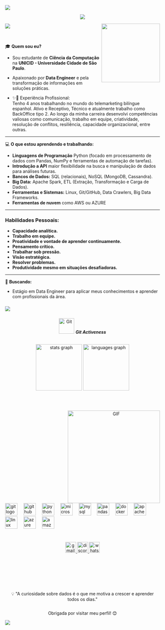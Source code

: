 <!--horizontal divider(gradiant)-->
<img src="https://user-images.githubusercontent.com/73097560/115834477-dbab4500-a447-11eb-908a-139a6edaec5c.gif">
<p align="center">
  <a href="https://github.com/DenverCoder1/readme-typing-svg"><img  src="https://readme-typing-svg.herokuapp.com?font=Time+New+Roman&color=cyan&size=25&center=true&vCenter=true&width=900&height=100&lines=👋+Olá!+Bem-vindo+meu+Perfil..&hearts;++;No+GitHub+de+Data+Engineer..&hearts;"></a> 
</p>
<img src="https://user-images.githubusercontent.com/73097560/115834477-dbab4500-a447-11eb-908a-139a6edaec5c.gif">

<img align="right" height="190" src="https://cdn.prod.website-files.com/662fb92f905585b61b12afd8/666af67c534d424825188e46_loop_pcy%20saying%20hi%20crop.gif"  />

<br> <br>
🎓 **Quem sou eu?**  
- Sou estudante de **Ciência da Computação** na **UNICID - Universidade Cidade de São Paulo**.  
- Apaixonado por **Data Engineer** e pela transformação de informações em soluções práticas.

- ✨💼 Experiência Profissional:<br>
  Tenho 4 anos trabalhando no mundo do telemarketing bilíngue espanhol.
  Ativo e Receptivo, Técnico e atualmente trabalho como BackOffice tipo 2. Ao longo da minha carreira
  desenvolvi competências valiosas como comunicação, trabalho em equipe, criatividade, resolução de
  conflitos, resiliência, capacidade organizacional, entre outras.
<hr>


💻 **O que estou aprendendo e trabalhando:**  
- **Linguagens de Programação** Python (focado em processamento de dados com Pandas, NumPy e ferramentas de automação de tarefas).
- **Introdução a API** maior flexibilidade na busca e manipulação de dados para análises futuras.
- **Bancos de Dados:** SQL (relacionais), NoSQL (MongoDB, Cassandra).
- **Big Data:** Apache Spark, ETL (Extração, Transformação e Carga de Dados).
- **Ferramentas e Sistemas:** Linux, Git/GitHub, Data Crawlers, Big Data Frameworks.
- **Ferramentas de nuvem** como AWS ou AZURE


<hr>

### **Habilidades Pessoais:**  
- **Capacidade analítica.**  
- **Trabalho em equipe.** 
- **Proatividade e vontade de aprender continuamente.**
- **Pensamento crítico.** 
- **Trabalhar sob pressão.**
- **Visão estratégica.**
- **Resolver problemas.**
- **Produtividade mesmo em situações desafiadoras.**



<hr>


🌱 **Buscando:**  
- Estágio em Data Engineer para aplicar meus conhecimentos e aprender com profissionais da área.  


###
<!--horizontal divider(gradiant)-->
<img src="https://user-images.githubusercontent.com/73097560/115834477-dbab4500-a447-11eb-908a-139a6edaec5c.gif">



###

<p align="center">
 <img src="https://media.giphy.com/media/W5eoZHPpUx9sapR0eu/giphy.gif" width="50px"  alt="Git"/>&nbsp;<i><b>Git Activeness</b></i>
</p>
 <br>
<div style="display:grid;align-items:center;justify-content:center">


<div align="center">

<div align="center">
  <img src="https://github-readme-stats.vercel.app/api?username=jhonManuelGil&hide_title=false&hide_rank=false&show_icons=true&include_all_commits=true&count_private=true&disable_animations=false&theme=swift&locale=pt-br&hide_border=false&order=1&custom_title=Data%20Engineer" height="150" alt="stats graph"  />
  <img src="https://github-readme-stats.vercel.app/api/top-langs?username=jhonManuelGil&locale=pt-br&hide_title=false&layout=compact&card_width=320&langs_count=5&theme=swift&hide_border=true&order=2" height="150" alt="languages graph"  />
</div>

###
</div>

###

<a target="_blank" align="center">
  <img align="right" top="500" height="300" width="300" alt="GIF" src="https://media.giphy.com/media/SWoSkN6DxTszqIKEqv/giphy.gif">
</a>
<div align="left">
  <img src="https://cdn.jsdelivr.net/gh/devicons/devicon/icons/git/git-original-wordmark.svg" height="40" alt="git logo"  />
  <img width="12" />
  <img src="https://cdn.jsdelivr.net/gh/devicons/devicon/icons/github/github-original-wordmark.svg" height="40" alt="github logo"  />
  <img width="12" />
  <img src="https://cdn.jsdelivr.net/gh/devicons/devicon/icons/python/python-original-wordmark.svg" height="40" alt="python logo"  />
  <img width="12" />
  <img src="https://cdn.jsdelivr.net/gh/devicons/devicon/icons/microsoftsqlserver/microsoftsqlserver-plain-wordmark.svg" height="40" alt="microsoftsqlserver logo"  />
  <img width="12" />
  <img src="https://cdn.jsdelivr.net/gh/devicons/devicon/icons/mysql/mysql-original-wordmark.svg" height="40" alt="mysql logo"  />
  <img width="12" />
  <img src="https://cdn.jsdelivr.net/gh/devicons/devicon/icons/pandas/pandas-original-wordmark.svg" height="40" alt="pandas logo"  />
  <img width="12" />
  <img src="https://cdn.jsdelivr.net/gh/devicons/devicon/icons/docker/docker-original-wordmark.svg" height="40" alt="docker logo"  />
  <img width="12" />
  <img src="https://cdn.jsdelivr.net/gh/devicons/devicon/icons/apache/apache-original-wordmark.svg" height="40" alt="apache logo"  />
  <img width="12" />
  <img src="https://cdn.jsdelivr.net/gh/devicons/devicon/icons/linux/linux-original.svg" height="40" alt="linux logo"  />
  <img width="12" />
  <img src="https://cdn.jsdelivr.net/gh/devicons/devicon/icons/azure/azure-original-wordmark.svg" height="40" alt="azure logo"  />
  <img width="12" />
  <img src="https://cdn.jsdelivr.net/gh/devicons/devicon/icons/amazonwebservices/amazonwebservices-plain-wordmark.svg" height="40" alt="amazonwebservices logo"  />
</div>

###

<div align="center">
  
  <a href="mailto:jhonmanuelkg6@gmail.com" target="_blank">
    <img src="https://img.shields.io/static/v1?message=Gmail&logo=gmail&label=&color=D14836&logoColor=white&labelColor=&style=for-the-badge" height="35" alt="gmail logo" target="_blank" />
  </a>
  <a href="https://discord.com/users/835269507663659048" target="_blank">
    <img src="https://img.shields.io/static/v1?message=Discord&logo=discord&label=&color=7289DA&logoColor=white&labelColor=&style=for-the-badge" height="35" alt="discord logo" target="_blank" />
  </a>
  <a href="[https://wa.me/5511958838782](https://github.com/jhonManuelGil)" target="_blank">
    <img src="https://img.shields.io/static/v1?message=Whatsapp&logo=whatsapp&label=&color=25D366&logoColor=white&labelColor=&style=for-the-badge" height="35" alt="whatsapp logo" target="_blank" />    
  </a>

</div>


###

<br/>
 <br> <br> <br>
<p align="center">💡 "A curiosidade sobre dados é o que me motiva a crescer e aprender todos os dias." </p>
<p align="center"> Obrigada por visitar meu perfil! 😊</p>

<!--horizontal divider(gradiant)-->
<img src="https://user-images.githubusercontent.com/73097560/115834477-dbab4500-a447-11eb-908a-139a6edaec5c.gif">






